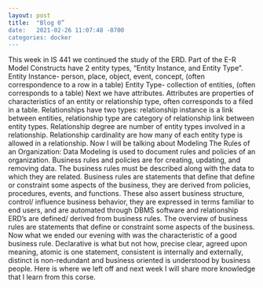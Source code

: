 ```yaml
---
layout: post
title:  "Blog 0”
date:   2021-02-26 11:07:48 -0700
categories: docker
---
```


This week in IS 441 we continued the study of the ERD. Part of the E-R Model Constructs have 2 entity types, “Entity Instance, and Entity Type”. 
Entity Instance- person, place, object, event, concept, (often correspondence to a row in a table)
Entity Type- collection of entities, (often corresponds to a table)
Next we have attributes. Attributes are properties of characteristics of an entity or relationship type, often corresponds to a filed in a table. 
Relationships have two types: relationship instance is a link between entities, relationship type are category of relationship link between entity types. 
Relationship degree are number of entity  types involved in a relationship. 
Relationship cardinality are how many of each entity type is allowed in a relationship. 
Now I will be talking about Modeling The Rules of an Organization:
Data Modeling is used to document rules and policies of an organization. Business rules and policies are for creating, updating, and removing data. 
The business rules must be described along with the data to which they are related. Business rules are statements  that define that define or constraint some aspects of the business, they are derived from policies, procedures, events, and functions. These also assert business structure, control/ influence business behavior, they are expressed in terms familiar to end users, and are automated through DBMS software and relationship ERD’s are defined/ derived from business rules. The overview of business rules are statements that define or constraint some aspects of the business. Now what we ended our evening with was the characteristic of a good business rule. Declarative is what but not how, precise clear, agreed upon meaning, atomic is one statement, consistent is internally and externally, distinct is non-redundant and business oriented is understood by business people. Here is where we left off and next week I will share more knowledge that I learn from this corse. 
